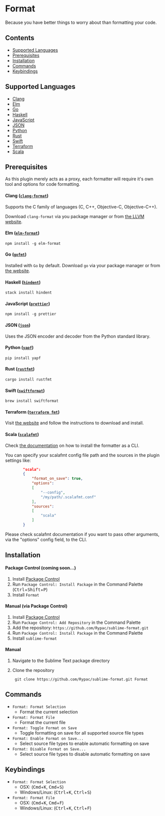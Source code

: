 # Format

Because you have better things to worry about than formatting your code.

## Contents

- [Supported Languages](#supported-languages)
- [Prerequisites](#prerequisites)
- [Installation](#installation)
- [Commands](#commands)
- [Keybindings](#keybindings)

## Supported Languages

- [Clang](#clang-clang-format)
- [Elm](#elm-elm-format)
- [Go](#go-gofmt)
- [Haskell](#haskell-hindent)
- [JavaScript](#javascript-prettier)
- [JSON](#json-json)
- [Python](#python-yapf)
- [Rust](#rust-rustfmt)
- [Swift](#swift-swiftformat)
- [Terraform](#terraform-terraform-fmt)
- [Scala](#scala-scalafmt)

## Prerequisites

As this plugin merely acts as a proxy, each formatter will require it's own tool and options for code formatting.

#### Clang ([`clang-format`](http://clang.llvm.org/docs/ClangFormat.html))

Supports the C family of languages (C, C++, Objective-C, Objective-C++).

Download `clang-format` via you package manager or from [the LLVM website](http://releases.llvm.org/download.html).

#### Elm ([`elm-format`](https://github.com/avh4/elm-format))

    npm install -g elm-format

#### Go ([`gofmt`](https://golang.org/cmd/gofmt))

Installed with `Go` by default. Download `go` via your package manager or from [the website](https://golang.org/dl).

#### Haskell ([`hindent`](https://github.com/commercialhaskell/hindent))

    stack install hindent

#### JavaScript ([`prettier`](https://github.com/jlongster/prettier))

    npm install -g prettier

#### JSON ([`json`](https://docs.python.org/3.3/library/json.html))

Uses the JSON encoder and decoder from the Python standard library.

#### Python ([`yapf`](https://github.com/google/yapf))

    pip install yapf

#### Rust ([`rustfmt`](https://github.com/rust-lang-nursery/rustfmt))

    cargo install rustfmt

#### Swift ([`swiftformat`](https://github.com/nicklockwood/SwiftFormat))

    brew install swiftformat

#### Terraform ([`terraform fmt`](https://github.com/hashicorp/terraform))

Visit [the website](https://www.terraform.io/downloads.html) and follow the instructions to download and install.

#### Scala ([`scalafmt`](https://github.com/scalameta/scalafmt))

Check [the documentation](https://scalameta.org/scalafmt/docs/installation.html#cli) on how to install the formatter as a CLI.

You can specify your scalafmt config file path and the sources in the plugin settings like:
```json
        "scala":
        {
            "format_on_save": true,
            "options":
            [
                "--config",
                "/my/path/.scalafmt.conf"
            ],
            "sources":
            [
                "scala"
            ]
        }
```
Please check scalafmt documentation if you want to pass other arguments, via the "options" config field, to the CLI.

## Installation

#### Package Control (coming soon...)

1. Install [Package Control](https://packagecontrol.io)
2. Run `Package Control: Install Package` in the Command Palette (<kbd>Ctrl</kbd>+<kbd>Shift</kbd>+<kbd>P</kbd>)
3. Install `Format`

#### Manual (via Package Control)

1. Install [Package Control](https://packagecontrol.io)
2. Run `Package Control: Add Repository` in the Command Palette
3. Add the repository: `https://github.com/Rypac/sublime-format.git`
4. Run `Package Control: Install Package` in the Command Palette
5. Install `sublime-format`

#### Manual

1. Navigate to the Sublime Text package directory
2. Clone the repository

        git clone https://github.com/Rypac/sublime-format.git Format

## Commands

- `Format: Format Selection`
    + Format the current selection
- `Format: Format File`
    + Format the current file
- `Format: Toggle Format on Save`
    + Toggle formatting on save for all supported source file types
- `Format: Enable Format on Save...`
    + Select source file types to enable automatic formatting on save
- `Format: Disable Format on Save...`
    + Select source file types to disable automatic formatting on save

## Keybindings

- `Format: Format Selection`
    + OSX: (<kbd>Cmd</kbd>+<kbd>K</kbd>, <kbd>Cmd</kbd>+<kbd>S</kbd>)
    + Windows/Linux: (<kbd>Ctrl</kbd>+<kbd>K</kbd>, <kbd>Ctrl</kbd>+<kbd>S</kbd>)
- `Format: Format File`
    + OSX: (<kbd>Cmd</kbd>+<kbd>K</kbd>, <kbd>Cmd</kbd>+<kbd>F</kbd>)
    + Windows/Linux: (<kbd>Ctrl</kbd>+<kbd>K</kbd>, <kbd>Ctrl</kbd>+<kbd>F</kbd>)
